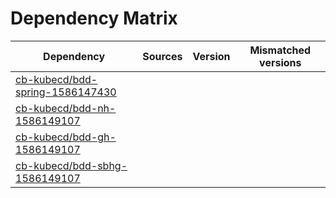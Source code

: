 # Dependency Matrix

Dependency | Sources | Version | Mismatched versions
---------- | ------- | ------- | -------------------
[cb-kubecd/bdd-spring-1586147430](https://github.com/cb-kubecd/bdd-spring-1586147430.git) |  | []() | 
[cb-kubecd/bdd-nh-1586149107](https://github.com/cb-kubecd/bdd-nh-1586149107.git) |  | []() | 
[cb-kubecd/bdd-gh-1586149107](https://github.com/cb-kubecd/bdd-gh-1586149107.git) |  | []() | 
[cb-kubecd/bdd-sbhg-1586149107](https://github.com/cb-kubecd/bdd-sbhg-1586149107.git) |  | []() | 
